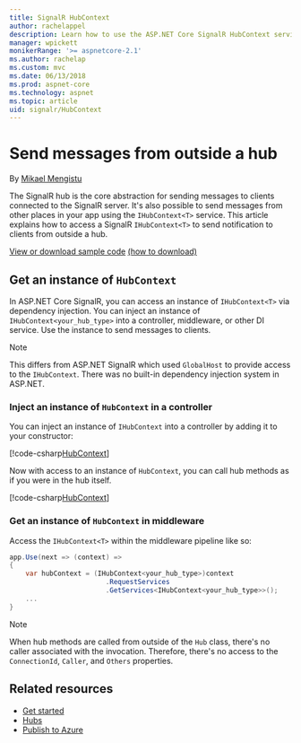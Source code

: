 ```yaml
---
title: SignalR HubContext
author: rachelappel
description: Learn how to use the ASP.NET Core SignalR HubContext service for sending notifications to clients from outside a hub.
manager: wpickett
monikerRange: '>= aspnetcore-2.1'
ms.author: rachelap
ms.custom: mvc
ms.date: 06/13/2018
ms.prod: aspnet-core
ms.technology: aspnet
ms.topic: article
uid: signalr/HubContext
---
```

# Send messages from outside a hub

By [Mikael Mengistu](https://github.com/mikaelm12)


The SignalR hub is the core abstraction for sending messages to clients connected to the SignalR server. It's also possible to send messages from other places in your app using the `IHubContext<T>` service. This article explains how to access a SignalR `IHubContext<T>` to send notification to clients from outside a hub.

[View or download sample code](https://github.com/aspnet/Docs/tree/master/aspnetcore/signalr/hubcontext/sample/) [(how to download)](xref:tutorials/index#how-to-download-a-sample)

## Get an instance of `HubContext`

In ASP.NET Core SignalR, you can access an instance of `IHubContext<T>` via dependency injection. You can inject an instance of `IHubContext<your_hub_type>` into a controller, middleware, or other DI service. Use the instance to send messages to clients.

> [!NOTE]
> This differs from ASP.NET SignalR which used `GlobalHost` to provide access to the `IHubContext`. There was no built-in dependency injection system in ASP.NET.

### Inject an instance of `HubContext` in a controller

You can inject an instance of `IHubContext` into a controller by adding it to your constructor:

[!code-csharp[HubContext](hubcontext/sample/Controllers/HomeController.cs?range=12-19)]

Now with access to an instance of `HubContext`, you can call hub methods as if you were in the hub itself.

[!code-csharp[HubContext](hubcontext/sample/Controllers/HomeController.cs?range=21-25)]

### Get an instance of `HubContext` in middleware

Access the `IHubContext<T>` within the middleware pipeline like so:

```csharp
app.Use(next => (context) =>
{
    var hubContext = (IHubContext<your_hub_type>)context
                        .RequestServices
                        .GetServices<IHubContext<your_hub_type>>();
    ...
}
```

> [!NOTE]
> When hub methods are called from outside of the `Hub` class, there's no caller associated with the invocation. Therefore, there's no access to the `ConnectionId`, `Caller`, and `Others` properties.

## Related resources

* [Get started](xref:signalr/get-started)
* [Hubs](xref:signalr/hubs)
* [Publish to Azure](xref:signalr/publish-to-azure-web-app)
